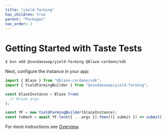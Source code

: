 ```yaml
---
title: "yield-farming"
has_children: true
parent: "Packages"
nav_order: 2
---
```


# Getting Started with Taste Tests

```bash
$ bun add @sundaeswap/yield-farming @blaze-cardano/sdk
```

Next, configure the instance in your app:

```ts
import { Blaze } from "@blaze-cardano/sdk";
import { YieldFarmingBuilder } from "@sundaeswap/yield-farming";

const blazeInstance = Blaze.from(
  // Blaze args.
);

const YF = new YieldFarmingBuilder(blazeInstance);
const txHash = await YF.lock({ ...args }).then(({ submit }) => submit());
```

For more instructions see [Overview](/).
